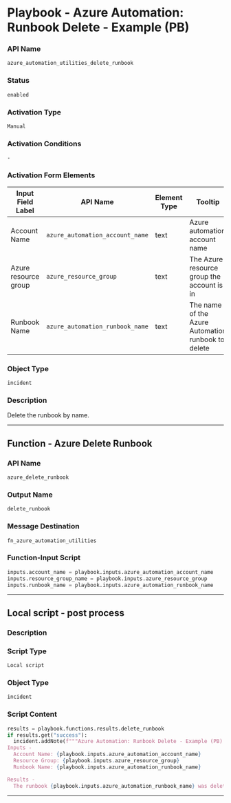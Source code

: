 <!--
    DO NOT MANUALLY EDIT THIS FILE
    THIS FILE IS AUTOMATICALLY GENERATED WITH resilient-sdk codegen
    Generated with resilient-sdk v50.1.262
-->

# Playbook - Azure Automation: Runbook Delete - Example (PB)

### API Name
`azure_automation_utilities_delete_runbook`

### Status
`enabled`

### Activation Type
`Manual`

### Activation Conditions
`-`

### Activation Form Elements
| Input Field Label | API Name | Element Type | Tooltip | Requirement |
| ----------------- | -------- | ------------ | ------- | ----------- |
| Account Name | `azure_automation_account_name` | text | Azure automation account name | Always |
| Azure resource group | `azure_resource_group` | text | The Azure resource group the account is in | Always |
| Runbook Name | `azure_automation_runbook_name` | text | The name of the Azure Automation runbook to delete | Always |

### Object Type
`incident`

### Description
Delete the runbook by name.


---
## Function - Azure Delete Runbook

### API Name
`azure_delete_runbook`

### Output Name
`delete_runbook`

### Message Destination
`fn_azure_automation_utilities`

### Function-Input Script
```python
inputs.account_name = playbook.inputs.azure_automation_account_name
inputs.resource_group_name = playbook.inputs.azure_resource_group
inputs.runbook_name = playbook.inputs.azure_automation_runbook_name
```

---

## Local script - post process

### Description


### Script Type
`Local script`

### Object Type
`incident`

### Script Content
```python
results = playbook.functions.results.delete_runbook
if results.get("success"):
  incident.addNote(f"""Azure Automation: Runbook Delete - Example (PB)
Inputs -
  Account Name: {playbook.inputs.azure_automation_account_name}
  Resource Group: {playbook.inputs.azure_resource_group}
  Runbook Name: {playbook.inputs.azure_automation_runbook_name}

Results -
  The runbook {playbook.inputs.azure_automation_runbook_name} was deleted.""")
```

---

